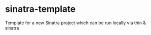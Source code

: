sinatra-template
================

Template for a new Sinatra project which can be run locally via thin &amp; sinatra
